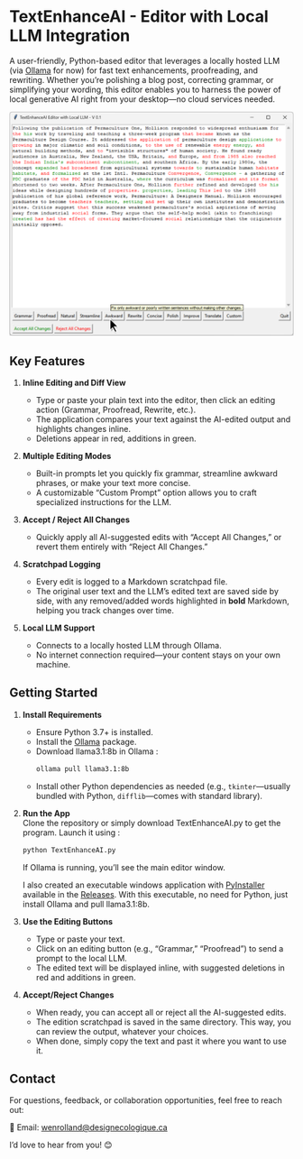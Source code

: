# TextEnhanceAI - Editor with Local LLM Integration #

A user-friendly, Python-based editor that leverages a locally hosted LLM (via [Ollama](https://github.com/jmorganca/ollama) for now) for fast text enhancements, proofreading, and rewriting. Whether you’re polishing a blog post, correcting grammar, or simplifying your wording, this editor enables you to harness the power of local generative AI right from your desktop—no cloud services needed.

![App Window - v0.1](https://github.com/wenrolland/TextEnhanceAI/blob/main/TextEnhanceAI-v0.1.png)

## Key Features

1. **Inline Editing and Diff View**  
   - Type or paste your plain text into the editor, then click an editing action (Grammar, Proofread, Rewrite, etc.).  
   - The application compares your text against the AI-edited output and highlights changes inline.  
   - Deletions appear in red, additions in green.

2. **Multiple Editing Modes**  
   - Built-in prompts let you quickly fix grammar, streamline awkward phrases, or make your text more concise.  
   - A customizable “Custom Prompt” option allows you to craft specialized instructions for the LLM.

3. **Accept / Reject All Changes**  
   - Quickly apply all AI-suggested edits with “Accept All Changes,” or revert them entirely with “Reject All Changes.”  

4. **Scratchpad Logging**  
   - Every edit is logged to a Markdown scratchpad file.  
   - The original user text and the LLM’s edited text are saved side by side, with any removed/added words highlighted in **bold** Markdown, helping you track changes over time.

5. **Local LLM Support**  
   - Connects to a locally hosted LLM through Ollama.  
   - No internet connection required—your content stays on your own machine.

## Getting Started

1. **Install Requirements**  
   - Ensure Python 3.7+ is installed.  
   - Install the [Ollama](https://github.com/jmorganca/ollama) package.
   - Download llama3.1:8b in Ollama :
      ```bash
      ollama pull llama3.1:8b
      ```
   - Install other Python dependencies as needed (e.g., `tkinter`—usually bundled with Python, `difflib`—comes with standard library).

2. **Run the App**  
   Clone the repository or simply download TextEnhanceAI.py to get the program. Launch it using :
      ```bash
      python TextEnhanceAI.py
      ```
   If Ollama is running, you’ll see the main editor window.

   I also created an executable windows application with [PyInstaller](https://pyinstaller.org/en/stable/usage.html) available in the [Releases](https://github.com/wenrolland/TextEnhanceAI/releases). With this executable, no need for Python, just install Ollama and pull llama3.1:8b.

4. **Use the Editing Buttons**  
   - Type or paste your text.  
   - Click on an editing button (e.g., “Grammar,” “Proofread”) to send a prompt to the local LLM.  
   - The edited text will be displayed inline, with suggested deletions in red and additions in green.

5. **Accept/Reject Changes**  
   - When ready, you can accept all or reject all the AI-suggested edits.
   - The edition scratchpad is saved in the same directory. This way, you can review the output, whatever your choices.
   - When done, simply copy the text and past it where you want to use it.

## Contact

For questions, feedback, or collaboration opportunities, feel free to reach out:

📧 Email: [wenrolland@designecologique.ca](mailto:wenrolland@designecologique.ca)

I’d love to hear from you! 😊
